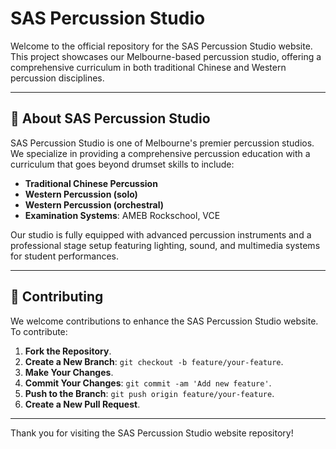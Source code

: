 # SAS Percussion Studio

Welcome to the official repository for the SAS Percussion Studio website. This project showcases our Melbourne-based percussion studio, offering a comprehensive curriculum in both traditional Chinese and Western percussion disciplines.

---

## 🎵 About SAS Percussion Studio

SAS Percussion Studio is one of Melbourne's premier percussion studios. We specialize in providing a comprehensive percussion education with a curriculum that goes beyond drumset skills to include:

* **Traditional Chinese Percussion**
* **Western Percussion (solo)**
* **Western Percussion (orchestral)**
* **Examination Systems**: AMEB Rockschool, VCE

Our studio is fully equipped with advanced percussion instruments and a professional stage setup featuring lighting, sound, and multimedia systems for student performances.

---

## 🤝 Contributing

We welcome contributions to enhance the SAS Percussion Studio website. To contribute:

1. **Fork the Repository**.
2. **Create a New Branch**: `git checkout -b feature/your-feature`.
3. **Make Your Changes**.
4. **Commit Your Changes**: `git commit -am 'Add new feature'`.
5. **Push to the Branch**: `git push origin feature/your-feature`.
6. **Create a New Pull Request**.

---

Thank you for visiting the SAS Percussion Studio website repository!
